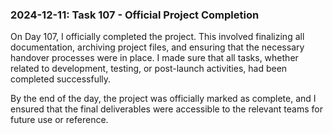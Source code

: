### 2024-12-11: Task 107 - Official Project Completion

On Day 107, I officially completed the project. This involved finalizing all documentation, archiving project files, and ensuring that the necessary handover processes were in place. I made sure that all tasks, whether related to development, testing, or post-launch activities, had been completed successfully.

By the end of the day, the project was officially marked as complete, and I ensured that the final deliverables were accessible to the relevant teams for future use or reference.
